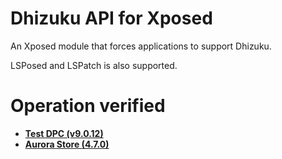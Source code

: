 # Dhizuku API for Xposed

An Xposed module that forces applications to support Dhizuku.

LSPosed and LSPatch is also supported.

# Operation verified

- [**Test DPC (v9.0.12)**](https://github.com/googlesamples/android-testdpc/releases/tag/v9.0.12)
- [**Aurora Store (4.7.0)**](https://gitlab.com/AuroraOSS/AuroraStore/-/releases/4.7.0)
